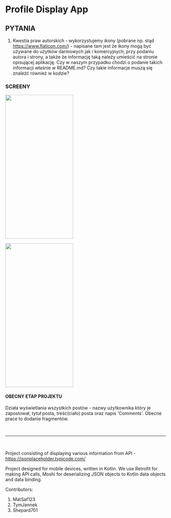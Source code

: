 # Profile Display App

## PYTANIA

1. Kwestia praw autorskich - wykorzystujemy ikony (pobrane np. stąd https://www.flaticon.com/) - napisane tam jest że ikony mogą być używane do użytków darmowych jak i komercyjnych, przy podaniu autora i strony, a także że informację taką należy umieścić na stronie opisującej aplikację. Czy w naszym przypadku chodzi o podanie takich informacji właśnie w README.md? Czy takie informacje muszą się znaleźć również w kodzie?

### SCREENY
<img src = "https://camo.githubusercontent.com/d228a3986948524a23d811ac1275d52a74e37153/68747470733a2f2f692e696d6775722e636f6d2f34556e726e63742e6a7067"
data-canonical-src = "https://i.imgur.com/4Unrnct.jpg" width="213" height="450" />

<img src = "https://camo.githubusercontent.com/bf180b84a96771e2bd1b7ccf59e4c2478d2d8403/68747470733a2f2f692e696d6775722e636f6d2f565558785977372e6a7067"
data-canonical-src = "https://i.imgur.com/VUXxYw7.jpg" width="213" height="450" />


#### OBECNY ETAP PROJEKTU

Działa wyświetlania wszystkich postów - nazwy użytkownika który je zapostował, tytuł posta, treść(ciało) posta oraz napis 'Comments'. Obecne prace to dodanie fragmentów.

<br /><hr /><br />


Project consisting of displaying various information from API - https://jsonplaceholder.typicode.com/

Project designed for mobile devices, written in Kotlin.
We use Retrofit for making API calls, Moshi for deserializing JSON objects to Kotlin data objects and data binding.

Contributors:
1. MatSaf123
2. TymJannek
3. Shepard701
